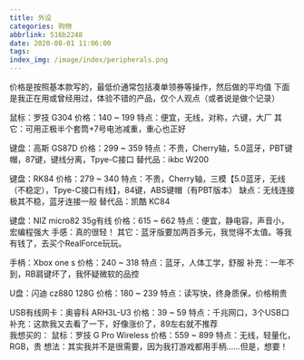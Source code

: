 ```yaml
---
title: 外设
categories: 购物
abbrlink: 516b2248
date: 2020-08-01 11:06:00
tags:
index_img: /image/index/peripherals.png
---
```

价格是按照基本款写的，最低价通常包括凑单领券等操作，然后做的平均值
下面是我正在用或曾经用过，体验不错的产品，仅个人观点（或者说是做个记录）

鼠标：罗技 G304 
价格：140 ~ 199
特点：便宜，无线，对称，六键，大厂
其它：可用正极半个套筒+7号电池减重，重心也正好

键盘：高斯 GS87D
价格：299 ~ 359
特点：不贵，Cherry轴，5.0蓝牙，PBT键帽，87键，键线分离，Tpye-C接口
替代品：ikbc W200

键盘：RK84
价格：279 ~ 340
特点：不贵，Cherry轴，三模【5.0蓝牙，无线（不稳定），Tpye-C接口有线】，84键，ABS键帽（有PBT版本）
缺点：无线连接极其不稳，蓝牙连接一般
替代品：凯酷 KC84

键盘：NIZ micro82 35g有线
价格：615 ~ 662
特点：便宜，静电容，声音小，宏编程强大
手感：真的很轻！
其它：蓝牙版要加两百多元，我觉得不太值。等我有钱了，去买个RealForce玩玩。

手柄：Xbox one s
价格：240 ~ 318
特点：蓝牙，人体工学，舒服
补充：一年不到，RB肩键坏了，我怀疑微软的品控

U盘：闪迪 cz880 128G
价格：180 ~ 239
特点：读写快，终身质保，价格稍贵

USB有线网卡：奥睿科 ARH3L-U3
价格：39 ~ 59
特点：千兆网口，3个USB口
补充：这款我又去看了一下，好像涨价了，89左右就不推荐
<br>
我想买的：
鼠标：罗技 G Pro Wireless
价格：559 ~ 899
特点：无线，轻量化，RGB，贵
想法：其实我并不是很需要，因为我打游戏都用手柄......但是，想要！

